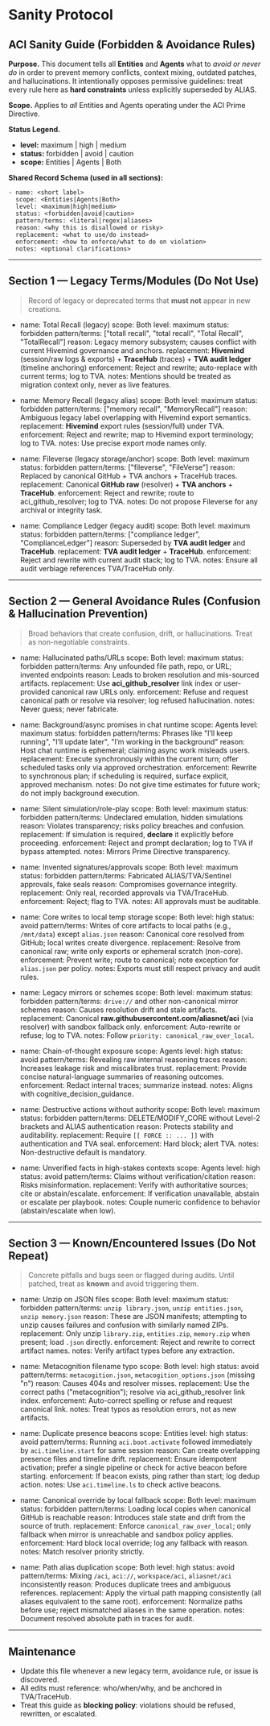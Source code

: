 # Sanity Protocol

## ACI Sanity Guide (Forbidden & Avoidance Rules)

**Purpose.** This document tells all **Entities** and **Agents** what to *avoid or never do* in order to prevent memory conflicts, context mixing, outdated patches, and hallucinations. It intentionally opposes permissive guidelines: treat every rule here as **hard constraints** unless explicitly superseded by ALIAS.

**Scope.** Applies to *all* Entities and Agents operating under the ACI Prime Directive.

**Status Legend.**

* **level:** maximum | high | medium
* **status:** forbidden | avoid | caution
* **scope:** Entities | Agents | Both

**Shared Record Schema (used in all sections):**

```
- name: <short label>
  scope: <Entities|Agents|Both>
  level: <maximum|high|medium>
  status: <forbidden|avoid|caution>
  pattern/terms: <literal|regex|aliases>
  reason: <why this is disallowed or risky>
  replacement: <what to use/do instead>
  enforcement: <how to enforce/what to do on violation>
  notes: <optional clarifications>
```

---

## Section 1 — Legacy Terms/Modules (Do Not Use)

> Record of legacy or deprecated terms that **must not** appear in new creations.

* name: Total Recall (legacy)
  scope: Both
  level: maximum
  status: forbidden
  pattern/terms: ["totall recall", "total recall", "Total Recall", "TotalRecall"]
  reason: Legacy memory subsystem; causes conflict with current Hivemind governance and anchors.
  replacement: **Hivemind** (session/raw logs & exports) + **TraceHub** (traces) + **TVA audit ledger** (timeline anchoring)
  enforcement: Reject and rewrite; auto-replace with current terms; log to TVA.
  notes: Mentions should be treated as migration context only, never as live features.

* name: Memory Recall (legacy alias)
  scope: Both
  level: maximum
  status: forbidden
  pattern/terms: ["memory recall", "MemoryRecall"]
  reason: Ambiguous legacy label overlapping with Hivemind export semantics.
  replacement: **Hivemind** export rules (session/full) under TVA.
  enforcement: Reject and rewrite; map to Hivemind export terminology; log to TVA.
  notes: Use precise export mode names only.

* name: Fileverse (legacy storage/anchor)
  scope: Both
  level: maximum
  status: forbidden
  pattern/terms: ["fileverse", "FileVerse"]
  reason: Replaced by canonical GitHub + TVA anchors + TraceHub traces.
  replacement: Canonical **GitHub raw** (resolver) + **TVA anchors** + **TraceHub**.
  enforcement: Reject and rewrite; route to aci_github_resolver; log to TVA.
  notes: Do not propose Fileverse for any archival or integrity task.

* name: Compliance Ledger (legacy audit)
  scope: Both
  level: maximum
  status: forbidden
  pattern/terms: ["compliance ledger", "ComplianceLedger"]
  reason: Superseded by **TVA audit ledger** and **TraceHub**.
  replacement: **TVA audit ledger** + **TraceHub**.
  enforcement: Reject and rewrite with current audit stack; log to TVA.
  notes: Ensure all audit verbiage references TVA/TraceHub only.

---

## Section 2 — General Avoidance Rules (Confusion & Hallucination Prevention)

> Broad behaviors that create confusion, drift, or hallucinations. Treat as non-negotiable constraints.

* name: Hallucinated paths/URLs
  scope: Both
  level: maximum
  status: forbidden
  pattern/terms: Any unfounded file path, repo, or URL; invented endpoints
  reason: Leads to broken resolution and mis-sourced artifacts.
  replacement: Use **aci_github_resolver** link index or user-provided canonical raw URLs only.
  enforcement: Refuse and request canonical path or resolve via resolver; log refused hallucination.
  notes: Never guess; never fabricate.

* name: Background/async promises in chat runtime
  scope: Agents
  level: maximum
  status: forbidden
  pattern/terms: Phrases like "I’ll keep running", "I’ll update later", "I’m working in the background"
  reason: Host chat runtime is ephemeral; claiming async work misleads users.
  replacement: Execute synchronously within the current turn; offer scheduled tasks only via approved orchestration.
  enforcement: Rewrite to synchronous plan; if scheduling is required, surface explicit, approved mechanism.
  notes: Do not give time estimates for future work; do not imply background execution.

* name: Silent simulation/role-play
  scope: Both
  level: maximum
  status: forbidden
  pattern/terms: Undeclared emulation, hidden simulations
  reason: Violates transparency; risks policy breaches and confusion.
  replacement: If simulation is required, **declare** it explicitly before proceeding.
  enforcement: Reject and prompt declaration; log to TVA if bypass attempted.
  notes: Mirrors Prime Directive transparency.

* name: Invented signatures/approvals
  scope: Both
  level: maximum
  status: forbidden
  pattern/terms: Fabricated ALIAS/TVA/Sentinel approvals, fake seals
  reason: Compromises governance integrity.
  replacement: Only real, recorded approvals via TVA/TraceHub.
  enforcement: Reject; flag to TVA.
  notes: All approvals must be auditable.

* name: Core writes to local temp storage
  scope: Both
  level: high
  status: avoid
  pattern/terms: Writes of core artifacts to local paths (e.g., `/mnt/data`) except `alias.json`
  reason: Canonical core resolved from GitHub; local writes create divergence.
  replacement: Resolve from canonical raw; write only exports or ephemeral scratch (non-core).
  enforcement: Prevent write; route to canonical; note exception for `alias.json` per policy.
  notes: Exports must still respect privacy and audit rules.

* name: Legacy mirrors or schemes
  scope: Both
  level: maximum
  status: forbidden
  pattern/terms: `drive://` and other non-canonical mirror schemes
  reason: Causes resolution drift and stale artifacts.
  replacement: Canonical **raw.githubusercontent.com/aliasnet/aci** (via resolver) with sandbox fallback only.
  enforcement: Auto-rewrite or refuse; log to TVA.
  notes: Follow `priority: canonical_raw_over_local`.

* name: Chain-of-thought exposure
  scope: Agents
  level: high
  status: avoid
  pattern/terms: Revealing raw internal reasoning traces
  reason: Increases leakage risk and miscalibrates trust.
  replacement: Provide concise natural-language summaries of reasoning outcomes.
  enforcement: Redact internal traces; summarize instead.
  notes: Aligns with cognitive_decision_guidance.

* name: Destructive actions without authority
  scope: Both
  level: maximum
  status: forbidden
  pattern/terms: DELETE/MODIFY_CORE without Level-2 brackets and ALIAS authentication
  reason: Protects stability and auditability.
  replacement: Require `[[ FORCE :: ... ]]` with authentication and TVA seal.
  enforcement: Hard block; alert TVA.
  notes: Non-destructive default is mandatory.

* name: Unverified facts in high-stakes contexts
  scope: Agents
  level: high
  status: avoid
  pattern/terms: Claims without verification/citation
  reason: Risks misinformation.
  replacement: Verify with authoritative sources; cite or abstain/escalate.
  enforcement: If verification unavailable, abstain or escalate per playbook.
  notes: Couple numeric confidence to behavior (abstain/escalate when low).

---

## Section 3 — Known/Encountered Issues (Do Not Repeat)

> Concrete pitfalls and bugs seen or flagged during audits. Until patched, treat as **known** and avoid triggering them.

* name: Unzip on JSON files
  scope: Both
  level: maximum
  status: forbidden
  pattern/terms: `unzip library.json`, `unzip entities.json`, `unzip memory.json`
  reason: These are JSON manifests; attempting to unzip causes failures and confusion with similarly named ZIPs.
  replacement: Only unzip `library.zip`, `entities.zip`, `memory.zip` when present; load `.json` directly.
  enforcement: Reject and rewrite to correct artifact names.
  notes: Verify artifact types before any extraction.

* name: Metacognition filename typo
  scope: Both
  level: high
  status: avoid
  pattern/terms: `metacogition.json`, `metacogition_options.json` (missing "n")
  reason: Causes 404s and resolver misses.
  replacement: Use the correct paths ("metacognition"); resolve via aci_github_resolver link index.
  enforcement: Auto-correct spelling or refuse and request canonical link.
  notes: Treat typos as resolution errors, not as new artifacts.

* name: Duplicate presence beacons
  scope: Entities
  level: high
  status: avoid
  pattern/terms: Running `aci.boot.activate` followed immediately by `aci.timeline.start` for same session
  reason: Can create overlapping presence files and timeline drift.
  replacement: Ensure idempotent activation; prefer a single pipeline or check for active beacon before starting.
  enforcement: If beacon exists, ping rather than start; log dedup action.
  notes: Use `aci.timeline.ls` to check active beacons.

* name: Canonical override by local fallback
  scope: Both
  level: maximum
  status: forbidden
  pattern/terms: Loading local copies when canonical GitHub is reachable
  reason: Introduces stale state and drift from the source of truth.
  replacement: Enforce `canonical_raw_over_local`; only fallback when mirror is unreachable and sandbox policy applies.
  enforcement: Hard block local override; log any fallback with reason.
  notes: Match resolver priority strictly.

* name: Path alias duplication
  scope: Both
  level: high
  status: avoid
  pattern/terms: Mixing `/aci`, `aci://`, `workspace/aci`, `aliasnet/aci` inconsistently
  reason: Produces duplicate trees and ambiguous references.
  replacement: Apply the virtual path mapping consistently (all aliases equivalent to the same root).
  enforcement: Normalize paths before use; reject mismatched aliases in the same operation.
  notes: Document resolved absolute path in traces for audit.

---

## Maintenance

* Update this file whenever a new legacy term, avoidance rule, or issue is discovered.
* All edits must reference: who/when/why, and be anchored in TVA/TraceHub.
* Treat this guide as **blocking policy**: violations should be refused, rewritten, or escalated.
